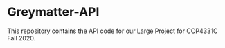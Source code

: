 # Greymatter-API
This repository contains the API code for our Large Project for COP4331C Fall 2020.
